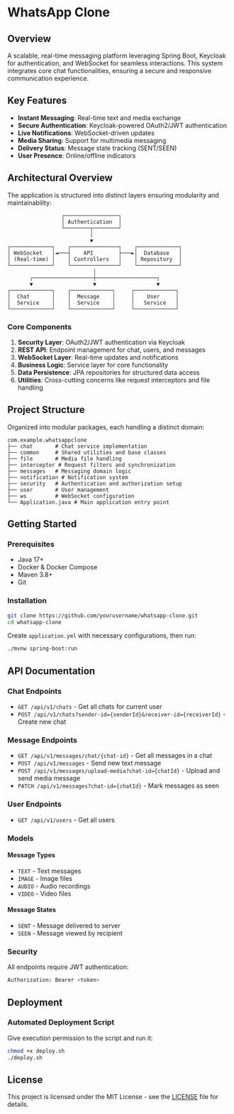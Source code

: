 # WhatsApp Clone

## Overview

A scalable, real-time messaging platform leveraging Spring Boot, Keycloak for authentication, and WebSocket for seamless interactions. This system integrates core chat functionalities, ensuring a secure and responsive communication experience.

## Key Features

- **Instant Messaging**: Real-time text and media exchange
- **Secure Authentication**: Keycloak-powered OAuth2/JWT authentication
- **Live Notifications**: WebSocket-driven updates
- **Media Sharing**: Support for multimedia messaging
- **Delivery Status**: Message state tracking (SENT/SEEN)
- **User Presence**: Online/offline indicators

## Architectural Overview

The application is structured into distinct layers ensuring modularity and maintainability:

```
                 ┌─────────────────┐
                 │ Authentication  │
                 └────────┬────────┘
                          │
                          ▼
┌─────────────┐    ┌───────────────┐    ┌─────────────┐
│ WebSocket   │◄───┤    API        ├───►│  Database   │
│ (Real-time) │    │ Controllers   │    │ Repository  │
└─────────────┘    └───────────────┘    └─────────────┘
                           │
       ┌───────────────────┼───────────────────┐
       ▼                   ▼                   ▼
┌─────────────┐    ┌─────────────┐     ┌─────────────┐
│  Chat       │    │  Message    │     │    User     │
│  Service    │    │  Service    │     │   Service   │
└─────────────┘    └─────────────┘     └─────────────┘
```

### Core Components

1. **Security Layer**: OAuth2/JWT authentication via Keycloak
2. **REST API**: Endpoint management for chat, users, and messages
3. **WebSocket Layer**: Real-time updates and notifications
4. **Business Logic**: Service layer for core functionality
5. **Data Persistence**: JPA repositories for structured data access
6. **Utilities**: Cross-cutting concerns like request interceptors and file handling

## Project Structure

Organized into modular packages, each handling a distinct domain:

```
com.example.whatsappclone
├── chat       # Chat service implementation
├── common     # Shared utilities and base classes
├── file       # Media file handling
├── interceptor # Request filters and synchronization
├── messages   # Messaging domain logic
├── notification # Notification system
├── security   # Authentication and authorization setup
├── user       # User management
├── ws         # WebSocket configuration
└── Application.java # Main application entry point
```

## Getting Started

### Prerequisites

- Java 17+
- Docker & Docker Compose
- Maven 3.8+
- Git

### Installation

```bash
git clone https://github.com/yourusername/whatsapp-clone.git
cd whatsapp-clone
```

Create `application.yml` with necessary configurations, then run:

```bash
./mvnw spring-boot:run
```

## API Documentation
### Chat Endpoints

- `GET /api/v1/chats` - Get all chats for current user
- `POST /api/v1/chats?sender-id={senderId}&receiver-id={receiverId}` - Create new chat

### Message Endpoints

- `GET /api/v1/messages/chat/{chat-id}` - Get all messages in a chat
- `POST /api/v1/messages` - Send new text message
- `POST /api/v1/messages/upload-media?chat-id={chatId}` - Upload and send media message
- `PATCH /api/v1/messages?chat-id={chatId}` - Mark messages as seen

### User Endpoints

- `GET /api/v1/users` - Get all users

### Models

#### Message Types

- `TEXT` - Text messages
- `IMAGE` - Image files
- `AUDIO` - Audio recordings
- `VIDEO` - Video files

#### Message States

- `SENT` - Message delivered to server
- `SEEN` - Message viewed by recipient

### Security

All endpoints require JWT authentication:

```bash
Authorization: Bearer <token>
```

## Deployment

### Automated Deployment Script

Give execution permission to the script and run it:

```bash
chmod +x deploy.sh
./deploy.sh
```

## License

This project is licensed under the MIT License - see the [LICENSE](https://chatgpt.com/c/LICENSE) file for details.
